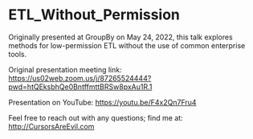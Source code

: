 # ETL_Without_Permission
Originally presented at GroupBy on May 24, 2022, this talk explores methods for low-permission ETL without the use of common enterprise tools.

Original presentation meeting link: https://us02web.zoom.us/j/87265524444?pwd=htQEksbhQe0BntffmttBRSw8pxAu1R.1

Presentation on YouTube: https://youtu.be/F4x2Qn7Fru4

Feel free to reach out with any questions; find me at: http://CursorsAreEvil.com 
